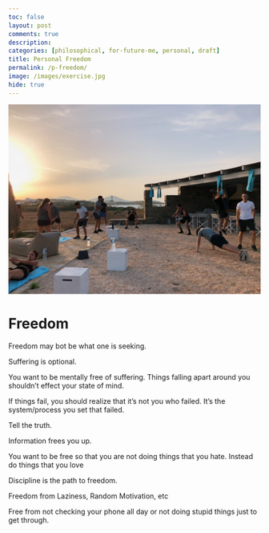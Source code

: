 ```yaml
---
toc: false
layout: post
comments: true
description:
categories: [philosophical, for-future-me, personal, draft]
title: Personal Freedom
permalink: /p-freedom/
image: /images/exercise.jpg
hide: true
---
```

![](/images/exercise.jpg)

# Freedom
Freedom may bot be what one is seeking.

Suffering is optional.

You want to be mentally free of suffering. Things falling apart around you shouldn’t effect your state of mind.

If things fail, you should realize that it’s not you who failed. It’s the system/process you set that failed.

Tell the truth.

Information frees you up.

You want to be free so that you are not doing things that you hate. Instead do things that you love

Discipline is the path to freedom. 

Freedom from Laziness, Random Motivation, etc 

Free from not checking your phone all day or not doing stupid things just to get through.